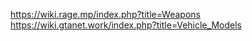 https://wiki.rage.mp/index.php?title=Weapons
https://wiki.gtanet.work/index.php?title=Vehicle_Models